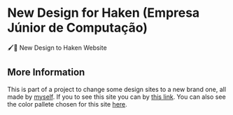 # New Design for Haken (Empresa Júnior de Computação)
🖌🎨 New Design to Haken Website

## More Information
This is part of a project to change some design sites to a new brand one, all made by [myself](htpps://github.com/vitorCamargo). If you to see this site you can by [this link](https://vitorcamargo.github.io/haken-new-site/). You can also see the color pallete chosen for this site [here](https://vitorcamargo.github.io/haken-new-site/haken-palette.pdf).